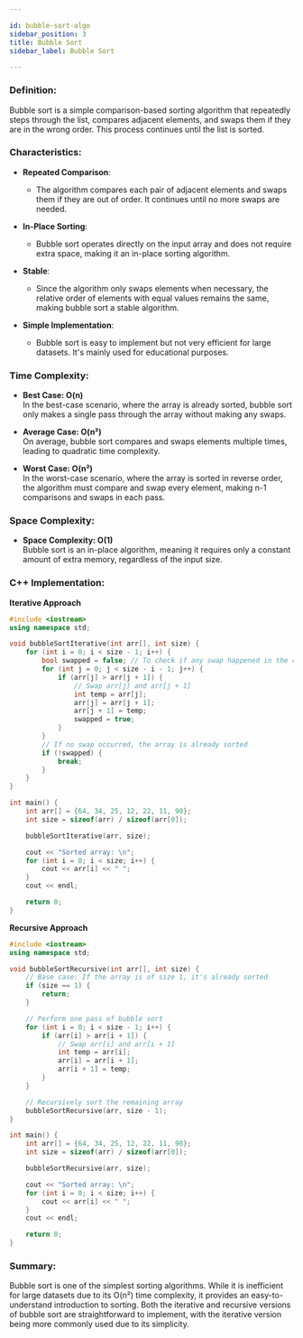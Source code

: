 ```yaml
---

id: bubble-sort-algo  
sidebar_position: 3  
title: Bubble Sort  
sidebar_label: Bubble Sort  

---
```


### Definition:

Bubble sort is a simple comparison-based sorting algorithm that repeatedly steps through the list, compares adjacent elements, and swaps them if they are in the wrong order. This process continues until the list is sorted.

### Characteristics:

- **Repeated Comparison**:
  - The algorithm compares each pair of adjacent elements and swaps them if they are out of order. It continues until no more swaps are needed.

- **In-Place Sorting**:
  - Bubble sort operates directly on the input array and does not require extra space, making it an in-place sorting algorithm.

- **Stable**:
  - Since the algorithm only swaps elements when necessary, the relative order of elements with equal values remains the same, making bubble sort a stable algorithm.

- **Simple Implementation**:
  - Bubble sort is easy to implement but not very efficient for large datasets. It's mainly used for educational purposes.

### Time Complexity:

- **Best Case: O(n)**  
  In the best-case scenario, where the array is already sorted, bubble sort only makes a single pass through the array without making any swaps.

- **Average Case: O(n²)**  
  On average, bubble sort compares and swaps elements multiple times, leading to quadratic time complexity.

- **Worst Case: O(n²)**  
  In the worst-case scenario, where the array is sorted in reverse order, the algorithm must compare and swap every element, making n-1 comparisons and swaps in each pass.

### Space Complexity:

- **Space Complexity: O(1)**  
  Bubble sort is an in-place algorithm, meaning it requires only a constant amount of extra memory, regardless of the input size.

### C++ Implementation:

**Iterative Approach**
```cpp
#include <iostream>
using namespace std;

void bubbleSortIterative(int arr[], int size) {
    for (int i = 0; i < size - 1; i++) {
        bool swapped = false; // To check if any swap happened in the current iteration
        for (int j = 0; j < size - i - 1; j++) {
            if (arr[j] > arr[j + 1]) {
                // Swap arr[j] and arr[j + 1]
                int temp = arr[j];
                arr[j] = arr[j + 1];
                arr[j + 1] = temp;
                swapped = true;
            }
        }
        // If no swap occurred, the array is already sorted
        if (!swapped) {
            break;
        }
    }
}

int main() {
    int arr[] = {64, 34, 25, 12, 22, 11, 90};
    int size = sizeof(arr) / sizeof(arr[0]);

    bubbleSortIterative(arr, size);

    cout << "Sorted array: \n";
    for (int i = 0; i < size; i++) {
        cout << arr[i] << " ";
    }
    cout << endl;

    return 0;
}
```

**Recursive Approach**
```cpp
#include <iostream>
using namespace std;

void bubbleSortRecursive(int arr[], int size) {
    // Base case: If the array is of size 1, it's already sorted
    if (size == 1) {
        return;
    }

    // Perform one pass of bubble sort
    for (int i = 0; i < size - 1; i++) {
        if (arr[i] > arr[i + 1]) {
            // Swap arr[i] and arr[i + 1]
            int temp = arr[i];
            arr[i] = arr[i + 1];
            arr[i + 1] = temp;
        }
    }

    // Recursively sort the remaining array
    bubbleSortRecursive(arr, size - 1);
}

int main() {
    int arr[] = {64, 34, 25, 12, 22, 11, 90};
    int size = sizeof(arr) / sizeof(arr[0]);

    bubbleSortRecursive(arr, size);

    cout << "Sorted array: \n";
    for (int i = 0; i < size; i++) {
        cout << arr[i] << " ";
    }
    cout << endl;

    return 0;
}
```

### Summary:

Bubble sort is one of the simplest sorting algorithms. While it is inefficient for large datasets due to its O(n²) time complexity, it provides an easy-to-understand introduction to sorting. Both the iterative and recursive versions of bubble sort are straightforward to implement, with the iterative version being more commonly used due to its simplicity.
